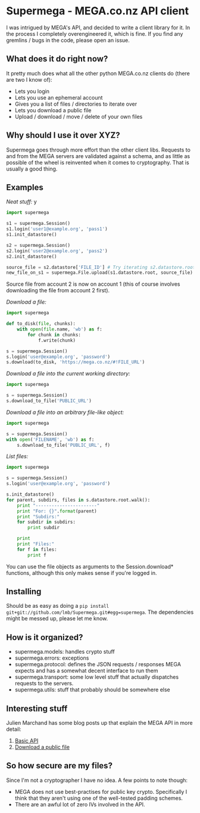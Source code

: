 Supermega - MEGA.co.nz API client
=================================

I was intrigued by MEGA's API, and decided to write a client library for it. In the process I completely overengineered it, which is fine. If you find any gremlins / bugs in the code, please open an issue.

What does it do right now?
--------------------------

It pretty much does what all the other python MEGA.co.nz clients do (there are two I know of):

* Lets you login
* Lets you use an ephemeral account
* Gives you a list of files / directories to iterate over
* Lets you download a public file
* Upload / download / move / delete of your own files

Why should I use it over XYZ?
-----------------------------

Supermega goes through more effort than the other client libs. Requests to and from the MEGA servers are validated against a schema, and as little as possible of the wheel is reinvented when it comes to cryptography. That is usually a good thing.

Examples
--------

_Neat stuff:_
y
```python
import supermega

s1 = supermega.Session()
s1.login('user1@example.org', 'pass1')
s1.init_datastore()

s2 = supermega.Session()
s2.login('user2@example.org', 'pass2')
s2.init_datastore()

source_file = s2.datastore['FILE_ID'] # Try iterating s2.datastore.root.walk()
new_file_on_s1 = supermega.File.upload(s1.datastore.root, source_file)
```

Source file from account 2 is now on account 1 (this of course involves downloading the file from account 2 first).

_Download a file:_

```python
import supermega

def to_disk(file, chunks):
    with open(file.name, 'wb') as f:
        for chunk in chunks:
            f.write(chunk)

s = supermega.Session()
s.login('user@example.org', 'password')
s.download(to_disk, 'https://mega.co.nz/#!FILE_URL')
```

_Download a file into the current working directory:_

```python
import supermega

s = supermega.Session()
s.download_to_file('PUBLIC_URL')
```

_Download a file into an arbitrary file-like object:_
```python
import supermega

s = supermega.Session()
with open('FILENAME', 'wb') as f:
    s.download_to_file('PUBLIC_URL', f)
```

_List files:_

```python
import supermega

s = supermega.Session()
s.login('user@example.org', 'password')

s.init_datastore()
for parent, subdirs, files in s.datastore.root.walk():
    print "-----------------------"
    print "For: {}".format(parent)
    print "Subdirs:"
    for subdir in subdirs:
        print subdir

    print
    print "Files:"
    for f in files:
        print f
```

You can use the file objects as arguments to the Session.download* functions, although this only makes sense if you're logged in.

Installing
----------

Should be as easy as doing a `pip install git+git://github.com/lmb/Supermega.git#egg=supermega`. The dependencies might be messed up, please let me know.

How is it organized?
--------------------

* supermega.models: handles crypto stuff
* supermega.errors: exceptions
* supermega.protocol: defines the JSON requests / responses MEGA expects and has a somewhat decent interface to run them
* supermega.transport: some low level stuff that actually dispatches requests to the servers.
* supermega.utils: stuff that probably should be somewhere else

Interesting stuff
-----------------
Julien Marchand has some blog posts up that explain the MEGA API in more detail:

1. [Basic API](http://julien-marchand.fr/blog/using-mega-api-with-python-examples/)
2. [Download a public file](http://julien-marchand.fr/blog/using-the-mega-api-how-to-download-a-public-file-or-a-file-you-know-the-key-without-logging-in/)

So how secure are my files?
---------------------------

Since I'm not a cryptographer I have no idea. A few points to note though:

* MEGA does not use best-practises for public key crypto. Specifically I think that they aren't using one of the well-tested padding schemes.
* There are an awful lot of zero IVs involved in the API.
